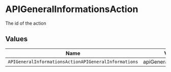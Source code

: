 # APIGeneralInformationsAction

The id of the action


## Values

| Name                                                 | Value                                                |
| ---------------------------------------------------- | ---------------------------------------------------- |
| `APIGeneralInformationsActionAPIGeneralInformations` | apiGeneralInformations                               |